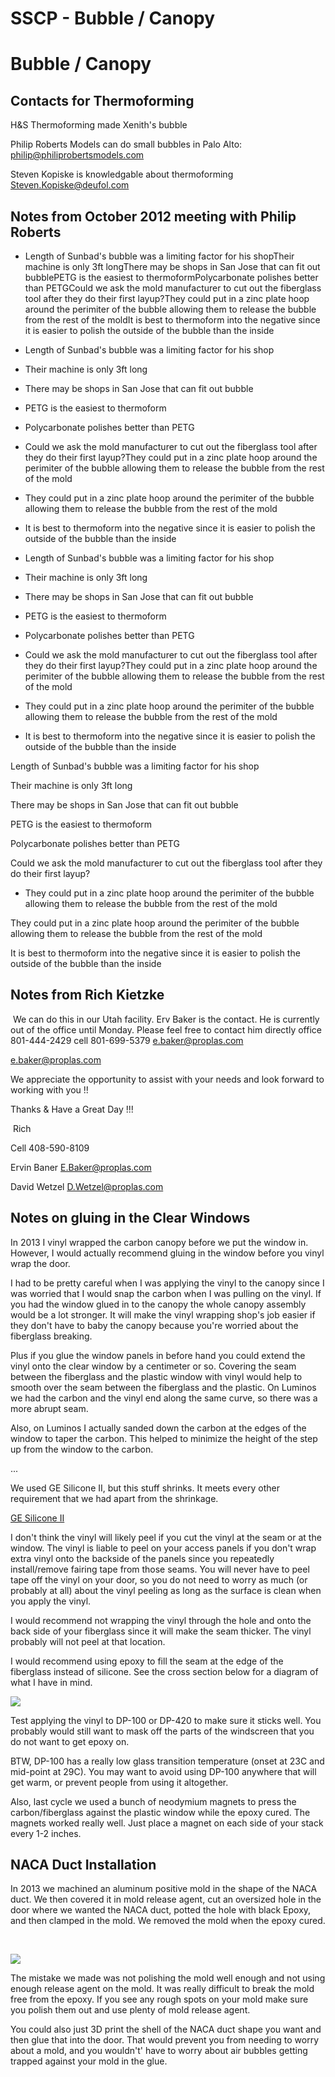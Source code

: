 # SSCP - Bubble / Canopy

# Bubble / Canopy

## Contacts for Thermoforming

[](#h.qsaa91nukcgh)

H&S Thermoforming made Xenith's bubble

Philip Roberts Models can do small bubbles in Palo Alto: philip@philiprobertsmodels.com

Steven Kopiske is knowledgable about thermoforming Steven.Kopiske@deufol.com

## Notes from October 2012 meeting with Philip Roberts

[](#h.4iukq0j7cskt)

* Length of Sunbad's bubble was a limiting factor for his shopTheir machine is only 3ft longThere may be shops in San Jose that can fit out bubblePETG is the easiest to thermoformPolycarbonate polishes better than PETGCould we ask the mold manufacturer to cut out the fiberglass tool after they do their first layup?They could put in a zinc plate hoop around the perimiter of the bubble allowing them to release the bubble from the rest of the moldIt is best to thermoform into the negative since it is easier to polish the outside of the bubble than the inside
* Length of Sunbad's bubble was a limiting factor for his shop
* Their machine is only 3ft long
* There may be shops in San Jose that can fit out bubble
* PETG is the easiest to thermoform
* Polycarbonate polishes better than PETG
* Could we ask the mold manufacturer to cut out the fiberglass tool after they do their first layup?They could put in a zinc plate hoop around the perimiter of the bubble allowing them to release the bubble from the rest of the mold
* They could put in a zinc plate hoop around the perimiter of the bubble allowing them to release the bubble from the rest of the mold
* It is best to thermoform into the negative since it is easier to polish the outside of the bubble than the inside

* Length of Sunbad's bubble was a limiting factor for his shop
* Their machine is only 3ft long
* There may be shops in San Jose that can fit out bubble
* PETG is the easiest to thermoform
* Polycarbonate polishes better than PETG
* Could we ask the mold manufacturer to cut out the fiberglass tool after they do their first layup?They could put in a zinc plate hoop around the perimiter of the bubble allowing them to release the bubble from the rest of the mold
* They could put in a zinc plate hoop around the perimiter of the bubble allowing them to release the bubble from the rest of the mold
* It is best to thermoform into the negative since it is easier to polish the outside of the bubble than the inside

Length of Sunbad's bubble was a limiting factor for his shop

Their machine is only 3ft long

There may be shops in San Jose that can fit out bubble

PETG is the easiest to thermoform

Polycarbonate polishes better than PETG

Could we ask the mold manufacturer to cut out the fiberglass tool after they do their first layup?

* They could put in a zinc plate hoop around the perimiter of the bubble allowing them to release the bubble from the rest of the mold

They could put in a zinc plate hoop around the perimiter of the bubble allowing them to release the bubble from the rest of the mold

It is best to thermoform into the negative since it is easier to polish the outside of the bubble than the inside

## Notes from Rich Kietzke

[](#h.a5eenmpy384u)

 We can do this in our Utah facility. Erv Baker is the contact. He is currently out of the office until Monday. Please feel free to contact him directly office 801-444-2429 cell 801-699-5379 e.baker@proplas.com

[ e.baker@proplas.com](mailto:e.baker@proplas.com)

We appreciate the opportunity to assist with your needs and look forward to working with you !!

Thanks & Have a Great Day !!!

 Rich

Cell 408-590-8109

Ervin Baner E.Baker@proplas.com

David Wetzel D.Wetzel@proplas.com

## Notes on gluing in the Clear Windows

[](#h.az1q8z1qiyrd)

In 2013 I vinyl wrapped the carbon canopy before we put the window in. However, I would actually recommend gluing in the window before you vinyl wrap the door. 

I had to be pretty careful when I was applying the vinyl to the canopy since I was worried that I would snap the carbon when I was pulling on the vinyl. If you had the window glued in to the canopy the whole canopy assembly would be a lot stronger. It will make the vinyl wrapping shop's job easier if they don't have to baby the canopy because you're worried about the fiberglass breaking.

Plus if you glue the window panels in before hand you could extend the vinyl onto the clear window by a centimeter or so. Covering the seam between the fiberglass and the plastic window with vinyl would help to smooth over the seam between the fiberglass and the plastic. On Luminos we had the carbon and the vinyl end along the same curve, so there was a more abrupt seam.

Also, on Luminos I actually sanded down the carbon at the edges of the window to taper the carbon. This helped to minimize the height of the step up from the window to the carbon.

...

We used GE Silicone II, but this stuff shrinks. It meets every other requirement that we had apart from the shrinkage. 

[GE Silicone II](http://www.homedepot.com/p/GE-Silicone-II-10-1-oz-Clear-Kitchen-and-Bath-Caulk-HD5040-24C/100663319)

I don't think the vinyl will likely peel if you cut the vinyl at the seam or at the window. The vinyl is liable to peel on your access panels if you don't wrap extra vinyl onto the backside of the panels since you repeatedly install/remove fairing tape from those seams. You will never have to peel tape off the vinyl on your door, so you do not need to worry as much (or probably at all) about the vinyl peeling as long as the surface is clean when you apply the vinyl.

I would recommend not wrapping the vinyl through the hole and onto the back side of your fiberglass since it will make the seam thicker. The vinyl probably will not peel at that location.

I would recommend using epoxy to fill the seam at the edge of the fiberglass instead of silicone. See the cross section below for a diagram of what I have in mind.

![](../../../../../assets/image_ec882b4c3b.jpg)

Test applying the vinyl to DP-100 or DP-420 to make sure it sticks well. You probably would still want to mask off the parts of the windscreen that you do not want to get epoxy on.

BTW, DP-100 has a really low glass transition temperature (onset at 23C and mid-point at 29C). You may want to avoid using DP-100 anywhere that will get warm, or prevent people from using it altogether. 

Also, last cycle we used a bunch of neodymium magnets to press the carbon/fiberglass against the plastic window while the epoxy cured. The magnets worked really well. Just place a magnet on each side of your stack every 1-2 inches.

## NACA Duct Installation

[](#h.8cuwfixj9xpd)

In 2013 we machined an aluminum positive mold in the shape of the NACA duct. We then covered it in mold release agent, cut an oversized hole in the door where we wanted the NACA duct, potted the hole with black Epoxy, and then clamped in the mold. We removed the mold when the epoxy cured.

 

![](../../../../../assets/image_2ffdb9c71a.jpg)

The mistake we made was not polishing the mold well enough and not using enough release agent on the mold. It was really difficult to break the mold free from the epoxy. If you see any rough spots on your mold make sure you polish them out and use plenty of mold release agent.

You could also just 3D print the shell of the NACA duct shape you want and then glue that into the door. That would prevent you from needing to worry about a mold, and you wouldn't' have to worry about air bubbles getting trapped against your mold in the glue.

